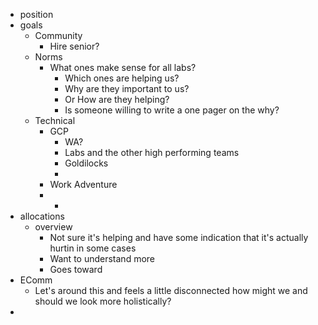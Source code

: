 - position
- goals
	- Community
		- Hire senior?
	- Norms
		- What ones make sense for all labs?
			- Which ones are helping us?
			- Why are they important to us?
			- Or How are they helping?
			- Is someone willing to write a one pager on the why?
	- Technical
		- GCP
			- WA?
			- Labs and the other high performing teams
			- Goldilocks
			-
		- Work Adventure
		-
			-
- allocations
	- overview
		- Not sure it's helping and have some indication that it's actually hurtin in some cases
		- Want to understand more
		- Goes toward
- EComm
	- Let's around this and feels a little disconnected how might we and should we look more holistically?
-